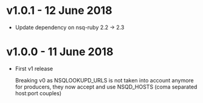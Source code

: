 # v1.0.1 - 12 June 2018

- Update dependency on nsq-ruby 2.2 -> 2.3

# v1.0.0 - 11 June 2018

- First v1 release

  Breaking v0 as NSQLOOKUPD_URLS is not taken into account anymore
  for producers, they now accept and use NSQD_HOSTS (coma separated
  host:port couples)
